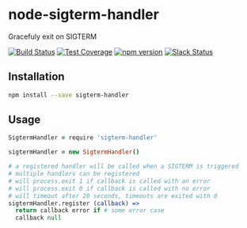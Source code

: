 # node-sigterm-handler

Gracefuly exit on SIGTERM

[![Build Status](https://travis-ci.org/octoblu/node-sigterm-handler.svg?branch=master)](https://travis-ci.org/octoblu/node-sigterm-handler)
[![Test Coverage](https://codecov.io/gh/octoblu/node-sigterm-handler/branch/master/graph/badge.svg)](https://codecov.io/gh/octoblu/node-sigterm-handler)
[![npm version](https://badge.fury.io/js/sigterm-handler.svg)](http://badge.fury.io/js/sigterm-handler)
[![Slack Status](http://community-slack.octoblu.com/badge.svg)](http://community-slack.octoblu.com)

## Installation

```bash
npm install --save sigterm-handler
```

## Usage

```coffee
SigtermHandler = require 'sigterm-handler'

sigtermHandler = new SigtermHandler()

# a registered handler will be called when a SIGTERM is triggered
# multiple handlers can be registered
# will process.exit 1 if callback is called with an error
# will process.exit 0 if callback is called with no error
# will timeout after 20 seconds, timeouts are exited with 0
sigtermHandler.register (callback) =>
  return callback error if # some error case
  callback null
```
